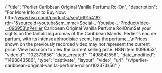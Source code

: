 {
    "title": "Perlier Caribbean Original Vanilla Perfume RollOn",
    "description": "For More Info or to Buy Now: http:\/\/www.hsn.com\/products\/seo\/6915418?rdr=1&sourceid=youtube&cm_mmc=Social-_-Youtube-_-ProductVideo-_-096953\nPerlier Caribbean Original Vanilla Perfume RollOn\nSet your sights on the tantalizing aromas of the Caribbean Islands. Perlier's eau de parfum, with its intense aphrodisiac scent, has the perfume...\nPrices shown on the previously recorded video may not represent the current price.  View hsn.com to view the current selling price. HSN Item #096953",
    "videoid": "102373856",
    "date_created": "1498843556",
    "date_modified": "1498843586",
    "type": "captivate",
    "layout": "video",
    "url": "\/v\/perlier-caribbean-original-vanilla-perfume-rollon\/102373856"
}